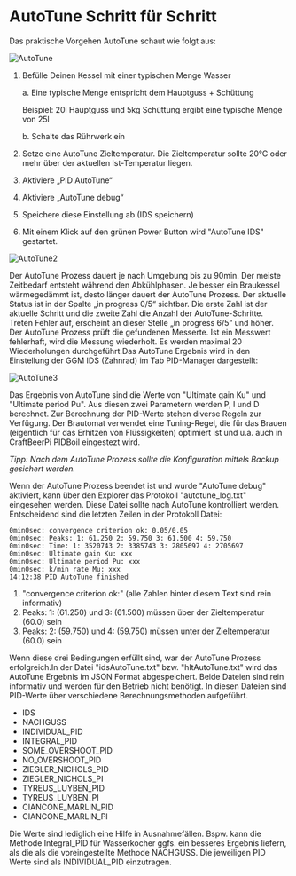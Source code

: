 # AutoTune Schritt für Schritt

Das praktische Vorgehen AutoTune schaut wie folgt aus:

![AutoTune](../docs/img/IDS\_AutoTune.jpg)

1. Befülle Deinen Kessel mit einer typischen Menge Wasser

    a. Eine typische Menge entspricht dem Hauptguss + Schüttung

    Beispiel: 20l Hauptguss und 5kg Schüttung ergibt eine typische Menge von 25l

    b. Schalte das Rührwerk ein
2. Setze eine AutoTune Zieltemperatur. Die Zieltemperatur sollte 20°C oder mehr über der aktuellen Ist-Temperatur liegen.
3. Aktiviere „PID AutoTune“
4. Aktiviere „AutoTune debug“
5. Speichere diese Einstellung ab (IDS speichern)
6. Mit einem Klick auf den grünen Power Button wird "AutoTune IDS" gestartet.

![AutoTune2](../docs/img/IDS\_AutoTune\_start.jpg)

Der AutoTune Prozess dauert je nach Umgebung bis zu 90min. Der meiste Zeitbedarf entsteht während den Abkühlphasen. Je besser ein Braukessel wärmegedämmt ist, desto länger dauert der AutoTune Prozess. Der aktuelle Status ist in der Spalte „in progress 0/5“ sichtbar. Die erste Zahl ist der aktuelle Schritt und die zweite Zahl die Anzahl der AutoTune-Schritte. Treten Fehler auf, erscheint an dieser Stelle „in progress 6/5“ und höher. Der AutoTune Prozess prüft die gefundenen Messerte. Ist ein Messwert fehlerhaft, wird die Messung wiederholt. Es werden maximal 20 Wiederholungen durchgeführt.Das AutoTune Ergebnis wird in den Einstellung der GGM IDS (Zahnrad) im Tab PID-Manager dargestellt:

![AutoTune3](../docs/img/IDS\_AutoTune\_erg.jpg)

Das Ergebnis von AutoTune sind die Werte von "Ultimate gain Ku" und "Ultimate period Pu". Aus diesen zwei Parametern werden P, I und D berechnet. Zur Berechnung der PID-Werte stehen diverse Regeln zur Verfügung. Der Brautomat verwendet eine Tuning-Regel, die für das Brauen (eigentlich für das Erhitzen von Flüssigkeiten) optimiert ist und u.a. auch in CraftBeerPi PIDBoil eingestezt wird.

_Tipp: Nach dem AutoTune Prozess sollte die Konfiguration mittels Backup gesichert werden._

Wenn der AutoTune Prozess beendet ist und wurde "AutoTune debug" aktiviert, kann über den Explorer das Protokoll "autotune\_log.txt" eingesehen werden. Diese Datei sollte nach AutoTune kontrolliert werden. Entscheidend sind die letzten Zeilen in der Protokoll Datei:

```text
0min0sec: convergence criterion ok: 0.05/0.05
0min0sec: Peaks: 1: 61.250 2: 59.750 3: 61.500 4: 59.750
0min0sec: Time: 1: 3520743 2: 3385743 3: 2805697 4: 2705697
0min0sec: Ultimate gain Ku: xxx
0min0sec: Ultimate period Pu: xxx
0min0sec: k/min rate Mu: xxx
14:12:38 PID AutoTune finished
```

1. "convergence criterion ok:" (alle Zahlen hinter diesem Text sind rein informativ)
2. Peaks: 1: (61.250) und 3: (61.500) müssen über der Zieltemperatur (60.0) sein
3. Peaks: 2: (59.750) und 4: (59.750) müssen unter der Zieltemperatur (60.0) sein

Wenn diese drei Bedingungen erfüllt sind, war der AutoTune Prozess erfolgreich.In der Datei "idsAutoTune.txt" bzw. "hltAutoTune.txt" wird das AutoTune Ergebnis im JSON Format abgespeichert. Beide Dateien sind rein informativ und werden für den Betrieb nicht benötigt. In diesen Dateien sind PID-Werte über verschiedene Berechnungsmethoden aufgeführt.

* IDS
* NACHGUSS
* INDIVIDUAL\_PID
* INTEGRAL\_PID
* SOME\_OVERSHOOT\_PID
* NO\_OVERSHOOT\_PID
* ZIEGLER\_NICHOLS\_PID
* ZIEGLER\_NICHOLS\_PI
* TYREUS\_LUYBEN\_PID
* TYREUS\_LUYBEN\_PI
* CIANCONE\_MARLIN\_PID
* CIANCONE\_MARLIN\_PI

Die Werte sind lediglich eine Hilfe in Ausnahmefällen. Bspw. kann die Methode Integral\_PID für Wasserkocher ggfs. ein besseres Ergebnis liefern, als die als die voreingestellte Methode NACHGUSS. Die jeweiligen PID Werte sind als INDIVIDUAL\_PID einzutragen.
